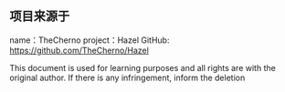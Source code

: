 ## 项目来源于 

name：TheCherno
project：Hazel
GitHub: https://github.com/TheCherno/Hazel

This document is used for learning purposes and all rights are with the original author.
If there is any infringement, inform the deletion
